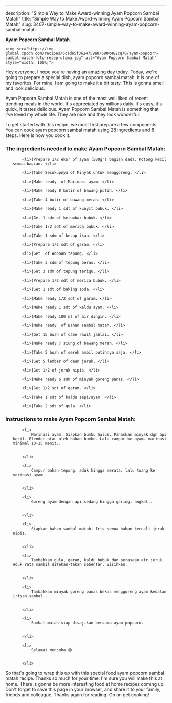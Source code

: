 ---
description: "Simple Way to Make Award-winning Ayam Popcorn Sambal Matah"
title: "Simple Way to Make Award-winning Ayam Popcorn Sambal Matah"
slug: 3407-simple-way-to-make-award-winning-ayam-popcorn-sambal-matah

<p>
	<strong>Ayam Popcorn Sambal Matah</strong>. 
	
</p>
<p>
	
	<img src="https://img-global.cpcdn.com/recipes/6cad65f3624759a0/680x482cq70/ayam-popcorn-sambal-matah-foto-resep-utama.jpg" alt="Ayam Popcorn Sambal Matah" style="width: 100%;">
	
	
</p>
<p>
	Hey everyone, I hope you're having an amazing day today. Today, we're going to prepare a special dish, ayam popcorn sambal matah. It is one of my favorites. For mine, I am going to make it a bit tasty. This is gonna smell and look delicious.
</p>
	
<p>
	Ayam Popcorn Sambal Matah is one of the most well liked of recent trending meals in the world. It's appreciated by millions daily. It's easy, it's quick, it tastes delicious. Ayam Popcorn Sambal Matah is something that I've loved my whole life. They are nice and they look wonderful.
</p>
<p>
	
</p>

<p>
To get started with this recipe, we must first prepare a few components. You can cook ayam popcorn sambal matah using 28 ingredients and 8 steps. Here is how you cook it.
</p>

<h3>The ingredients needed to make Ayam Popcorn Sambal Matah:</h3>

<ol>
	
		<li>{Prepare 1/2 ekor of ayam (500gr) bagian dada. Potong kecil semua bagian. </li>
	
		<li>{Take Secukupnya of Minyak untuk menggoreng. </li>
	
		<li>{Make ready  of Marinasi ayam. </li>
	
		<li>{Make ready 8 butir of bawang putih. </li>
	
		<li>{Take 4 butir of bawang merah. </li>
	
		<li>{Make ready 1 sdt of kunyit bubuk. </li>
	
		<li>{Get 1 sdm of ketumbar bubuk. </li>
	
		<li>{Take 1/2 sdt of merica bubuk. </li>
	
		<li>{Take 1 sdm of kecap ikan. </li>
	
		<li>{Prepare 1/2 sdt of garam. </li>
	
		<li>{Get  of Adonan tepung. </li>
	
		<li>{Take 3 sdm of tepung beras. </li>
	
		<li>{Get 3 sdm of tepung terigu. </li>
	
		<li>{Prepare 1/2 sdt of merica bubuk. </li>
	
		<li>{Get 1 sdt of baking soda. </li>
	
		<li>{Make ready 1/2 sdt of garam. </li>
	
		<li>{Make ready 1 sdt of kaldu ayam. </li>
	
		<li>{Make ready 100 ml of air dingin. </li>
	
		<li>{Make ready  of Bahan sambal matah. </li>
	
		<li>{Get 15 buah of cabe rawit jablai. </li>
	
		<li>{Make ready 7 siung of bawang merah. </li>
	
		<li>{Take 5 buah of sereh ambil putihnya saja. </li>
	
		<li>{Get 5 lembar of daun jeruk. </li>
	
		<li>{Get 1/2 of jeruk nipis. </li>
	
		<li>{Make ready 6 sdm of minyak goreng panas. </li>
	
		<li>{Get 1/2 sdt of garam. </li>
	
		<li>{Take 1 sdt of kaldu sapi/ayam. </li>
	
		<li>{Take 2 sdt of gula. </li>
	
</ol>
<p>
	
</p>

<h3>Instructions to make Ayam Popcorn Sambal Matah:</h3>

<ol>
	
		<li>
			Marinasi ayam. Siapkan bumbu halus. Panaskan minyak dgn api kecil. Blender atau ulek bahan bumbu. Lalu campur ke ayam. marinasi minimal 10-15 menit..
			
			
		</li>
	
		<li>
			Campur bahan tepung. aduk hingga merata. lalu tuang ke marinasi ayam.
			
			
		</li>
	
		<li>
			Goreng ayam dengan api sedang hingga garing. angkat..
			
			
		</li>
	
		<li>
			Siapkan bahan sambal matah. Iris semua bahan kecuali jeruk nipis.
			
			
		</li>
	
		<li>
			Tambahkan gula, garam, kaldu bubuk dan perasaan air jeruk. Aduk rata sambil ditekan-tekan sebentar. Sisihkan.
			
			
		</li>
	
		<li>
			Tambahkan minyak goreng panas bekas menggoreng ayam kedalam irisan sambal..
			
			
		</li>
	
		<li>
			Sambal matah siap disajikan bersama ayam popcorn.
			
			
		</li>
	
		<li>
			Selamat mencoba 😊.
			
			
		</li>
	
</ol>

<p>
	
</p>

<p>
	So that's going to wrap this up with this special food ayam popcorn sambal matah recipe. Thanks so much for your time. I'm sure you will make this at home. There is gonna be more interesting food at home recipes coming up. Don't forget to save this page in your browser, and share it to your family, friends and colleague. Thanks again for reading. Go on get cooking!
</p>
